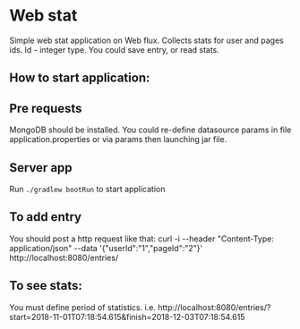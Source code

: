 # Web stat
Simple web stat application on Web flux.
Collects stats for user and pages ids. Id - integer type.
You could save entry, or read stats. 
## How to start application:

## Pre requests
MongoDB should be installed. 
You could re-define datasource params in file application.properties
or via params then launching jar file.
  
## Server app

Run `./gradlew bootRun` to start application

## To add entry
You should post a http request like that:
curl -i --header "Content-Type: application/json"  --data '{"userId":"1","pageId":"2"}' http://localhost:8080/entries/

## To see stats: 
You must define period of statistics. i.e. 
http://localhost:8080/entries/?start=2018-11-01T07:18:54.615&finish=2018-12-03T07:18:54.615


